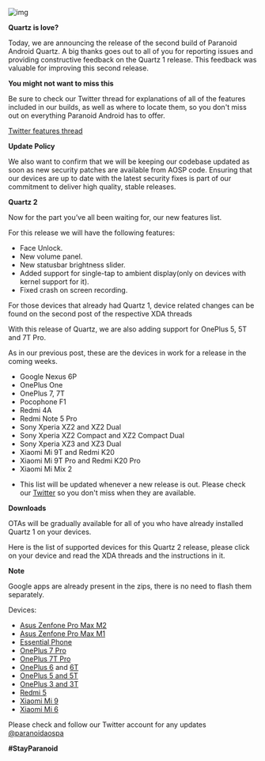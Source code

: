 ![img](https://raw.githubusercontent.com/AOSPA/ota/master/posts/imgs/2020-04-24-quartz-2.png)

**Quartz is love?**

Today, we are announcing the release of the second build of Paranoid Android Quartz. A big thanks goes out to all of you for reporting issues and providing constructive feedback on the Quartz 1 release. This feedback was valuable for improving this second release.

**You might not want to miss this**

Be sure to check our Twitter thread for explanations of all of the features included in our builds, as well as where to locate them, so you don't miss out on everything Paranoid Android has to offer.

[Twitter features thread][2]

**Update Policy**

We also want to confirm that we will be keeping our codebase updated as soon as new security patches are available from AOSP code. Ensuring that our devices are up to date with the latest security fixes is part of our commitment to deliver high quality, stable releases.

**Quartz 2**

Now for the part you’ve all been waiting for, our new features list.

For this release we will have the following features:

 - Face Unlock.
 - New volume panel.
 - New statusbar brightness slider.
 - Added support for single-tap to ambient display(only on devices with kernel support for it).
 - Fixed crash on screen recording.

For those devices that already had Quartz 1, device related changes can be found on the second post of the respective XDA threads

With this release of Quartz, we are also adding support for OnePlus 5, 5T and 7T Pro.

As in our previous post, these are the devices in work for a release in the coming weeks.

 - Google Nexus 6P
 - OnePlus One
 - OnePlus 7, 7T
 - Pocophone F1
 - Redmi 4A
 - Redmi Note 5 Pro
 - Sony Xperia XZ2 and XZ2 Dual
 - Sony Xperia XZ2 Compact and XZ2 Compact Dual
 - Sony Xperia XZ3 and XZ3 Dual
 - Xiaomi Mi 9T and Redmi K20
 - Xiaomi Mi 9T Pro and Redmi K20 Pro
 - Xiaomi Mi Mix 2

* This list will be updated whenever a new release is out. Please check our [Twitter][1] so you don't miss when they are available.

**Downloads**

OTAs will be gradually available for all of you who have already installed Quartz 1 on your devices.

Here is the list of supported devices for this Quartz 2 release, please click on your device and read the XDA threads and the instructions in it.

**Note**

Google apps are already present in the zips, there is no need to flash them separately.

Devices:
 - [Asus Zenfone Pro Max M2][3]
 - [Asus Zenfone Pro Max M1][4]
 - [Essential Phone][5]
 - [OnePlus 7 Pro][6]
 - [OnePlus 7T Pro][7]
 - [OnePlus 6][8] and [6T][9]
 - [OnePlus 5 and 5T][10]
 - [OnePlus 3 and 3T][11]
 - [Redmi 5][12]
 - [Xiaomi Mi 9][13]
 - [Xiaomi Mi 6][14]


Please check and follow our Twitter account for any updates [@paranoidaospa][1]

[1]: https://twitter.com/paranoidaospa/
[2]: https://twitter.com/paranoidaospa/status/1251261126576406530?s=20
[3]: https://forum.xda-developers.com/max-pro-m2/development/paranoid-android-quartz-beta-1-asus-t4037757
[4]: https://forum.xda-developers.com/asus-zenfone-max-pro-m1/development/rom-paranoid-android-quartz-beta-3-t4068513
[5]: https://forum.xda-developers.com/essential-phone/development/paranoid-android-quartz-essential-ph-1-t4059317
[6]: https://forum.xda-developers.com/oneplus-7-pro/development/paranoid-android-quartz-alpha-oneplus-7-t3975803 
[7]: https://forum.xda-developers.com/7t-pro/development/paranoid-android-quartz-2-oneplus-7t-pro-t4089053
[8]: https://forum.xda-developers.com/oneplus-6/development/paranoid-android-quartz-oneplus-6-t4033981
[9]: https://forum.xda-developers.com/oneplus-6t/development/paranoid-android-quartz-oneplus-6t-t4033971
[10]: https://forum.xda-developers.com/oneplus-5/oneplus-5--5t-cross-device-development/paranoid-android-quartz-2-oneplus-5-t-t4089007
[11]: https://forum.xda-developers.com/oneplus-3/oneplus-3--3t-cross-device-development/paranoid-android-quartz-oneplus-3-t-t4083489
[12]: https://forum.xda-developers.com/redmi-5/development/paranoid-android-quartz-xiaomi-redmi-5-t4083481
[13]: https://forum.xda-developers.com/Mi-9/development/paranoid-android-quartz-alpha-mi-9-t3997217
[14]: https://forum.xda-developers.com/mi-6/development/paranoid-android-quartz-xiaomi-mi-6-t4083483

**#StayParanoid**